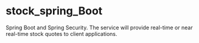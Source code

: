 # stock_spring_Boot
Spring Boot and Spring Security. The service will provide real-time or near real-time stock quotes to client applications.
